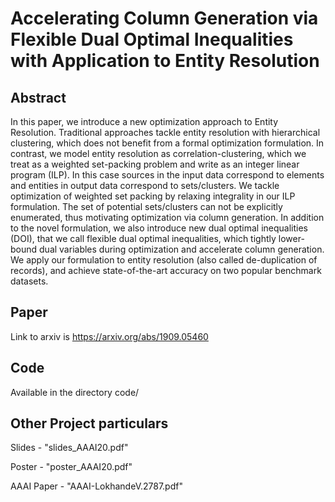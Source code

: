 # Accelerating Column Generation via Flexible Dual Optimal Inequalities with Application to Entity Resolution

## Abstract
In this paper, we introduce a new optimization approach to Entity Resolution. Traditional approaches tackle entity resolution with hierarchical clustering, which does not benefit from a formal optimization formulation. In contrast, we model entity resolution as correlation-clustering, which we treat as a weighted set-packing problem and write as an integer linear program (ILP). In this case sources in the input data correspond to elements and entities in output data correspond to sets/clusters. We tackle optimization of weighted set packing by relaxing integrality in our ILP formulation. The set of potential sets/clusters can not be explicitly enumerated, thus motivating optimization via column generation. In addition to the novel formulation, we also introduce new dual optimal inequalities (DOI), that we call flexible dual optimal inequalities, which tightly lower-bound dual variables during optimization and accelerate column generation. We apply our formulation to entity resolution (also called de-duplication of records), and achieve state-of-the-art accuracy on two popular benchmark datasets.

## Paper
Link to arxiv is https://arxiv.org/abs/1909.05460

## Code
Available in the directory code/

## Other Project particulars
Slides - "slides_AAAI20.pdf"

Poster - "poster_AAAI20.pdf"

AAAI Paper - "AAAI-LokhandeV.2787.pdf"
